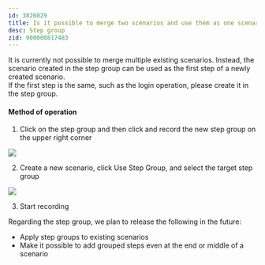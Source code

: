 ```yaml
---
id: 3826029
title: Is it possible to merge two scenarios and use them as one scenario?
desc: Step group
zid: 900000817483
---
```


It is currently not possible to merge multiple existing scenarios. Instead, the scenario created in the step group can be used as the first step of a newly created scenario. <br>If the first step is the same, such as the login operation, please create it in the step group.

#### Method of operation

1. Click on the step group and then click and record the new step group on the upper right corner

![](https://downloads.intercomcdn.com/i/o/194826058/d14be0ba4df8ebcafcf8fcce/%E3%82%B9%E3%82%AF%E3%83%AA%E3%83%BC%E3%83%B3%E3%82%B7%E3%83%A7%E3%83%83%E3%83%88+2020-03-23+16.49.42.png)

2. Create a new scenario, click Use Step Group, and select the target step group

![](https://downloads.intercomcdn.com/i/o/194827157/378c5ec4e2fddcee14b5e5d6/%E3%82%B9%E3%82%AF%E3%83%AA%E3%83%BC%E3%83%B3%E3%82%B7%E3%83%A7%E3%83%83%E3%83%88+2020-03-24+19.36.40.png)

3. Start recording <br>

Regarding the step group, we plan to release the following in the future:

- Apply step groups to existing scenarios
- Make it possible to add grouped steps even at the end or middle of a scenario
